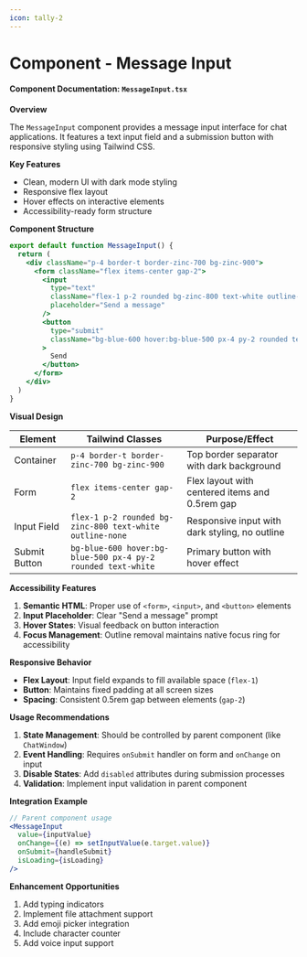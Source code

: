 ```yaml
---
icon: tally-2
---
```


# Component - Message Input

#### Component Documentation: `MessageInput.tsx`

**Overview**

The `MessageInput` component provides a message input interface for chat applications. It features a text input field and a submission button with responsive styling using Tailwind CSS.

**Key Features**

* Clean, modern UI with dark mode styling
* Responsive flex layout
* Hover effects on interactive elements
* Accessibility-ready form structure

**Component Structure**

```jsx
export default function MessageInput() {
  return (
    <div className="p-4 border-t border-zinc-700 bg-zinc-900">
      <form className="flex items-center gap-2">
        <input
          type="text"
          className="flex-1 p-2 rounded bg-zinc-800 text-white outline-none"
          placeholder="Send a message"
        />
        <button
          type="submit"
          className="bg-blue-600 hover:bg-blue-500 px-4 py-2 rounded text-white"
        >
          Send
        </button>
      </form>
    </div>
  )
}
```

**Visual Design**

| Element       | Tailwind Classes                                             | Purpose/Effect                                 |
| ------------- | ------------------------------------------------------------ | ---------------------------------------------- |
| Container     | `p-4 border-t border-zinc-700 bg-zinc-900`                   | Top border separator with dark background      |
| Form          | `flex items-center gap-2`                                    | Flex layout with centered items and 0.5rem gap |
| Input Field   | `flex-1 p-2 rounded bg-zinc-800 text-white outline-none`     | Responsive input with dark styling, no outline |
| Submit Button | `bg-blue-600 hover:bg-blue-500 px-4 py-2 rounded text-white` | Primary button with hover effect               |

**Accessibility Features**

1. **Semantic HTML**: Proper use of `<form>`, `<input>`, and `<button>` elements
2. **Input Placeholder**: Clear "Send a message" prompt
3. **Hover States**: Visual feedback on button interaction
4. **Focus Management**: Outline removal maintains native focus ring for accessibility

**Responsive Behavior**

* **Flex Layout**: Input field expands to fill available space (`flex-1`)
* **Button**: Maintains fixed padding at all screen sizes
* **Spacing**: Consistent 0.5rem gap between elements (`gap-2`)

**Usage Recommendations**

1. **State Management**: Should be controlled by parent component (like `ChatWindow`)
2. **Event Handling**: Requires `onSubmit` handler on form and `onChange` on input
3. **Disable States**: Add `disabled` attributes during submission processes
4. **Validation**: Implement input validation in parent component

**Integration Example**

```jsx
// Parent component usage
<MessageInput 
  value={inputValue}
  onChange={(e) => setInputValue(e.target.value)}
  onSubmit={handleSubmit}
  isLoading={isLoading}
/>
```

**Enhancement Opportunities**

1. Add typing indicators
2. Implement file attachment support
3. Add emoji picker integration
4. Include character counter
5. Add voice input support

